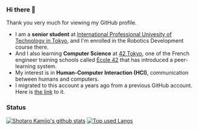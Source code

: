 ### Hi there 👋

<!--
**telur-4/telur-4** is a ✨ _special_ ✨ repository because its `README.md` (this file) appears on your GitHub profile.

Here are some ideas to get you started:

- 🔭 I’m currently working on ...
- 🌱 I’m currently learning ...
- 👯 I’m looking to collaborate on ...
- 🤔 I’m looking for help with ...
- 💬 Ask me about ...
- 📫 How to reach me: ...
- 😄 Pronouns: ...
- ⚡ Fun fact: ...
-->

Thank you very much for viewing my GitHub profile.
- I am a **senior student** at [International Professional Univesity of Technology in Tokyo](https://www.iput.ac.jp/tokyo/english/ ""), and I'm enrolled in the Robotics Development course there.
- And I also learning **Computer Science** at [42 Tokyo](https://42tokyo.jp/ ""), one of the French engineer training schools called [École 42](https://42.fr/en/homepage/ "") that has introduced a peer-learning system.
- My interest is in **Human-Computer Interaction (HCI)**, communication between humans and computers.
- I migrated to this account a years ago from a previous GitHub account. Here is [the link](https://github.com/telur4 "") to it.

### Status

[![Shotaro Kamijo's github stats](https://github-readme-stats.vercel.app/api?username=eng-telur4&show_icons=true&count_private=true&theme=github_light)](https://github.com/eng-telur4/)
[![Top used Langs](https://github-readme-stats.vercel.app/api/top-langs/?username=eng-telur4&show_icons=true&count_private=true&theme=github_light)](https://github.com/eng-telur4/)
